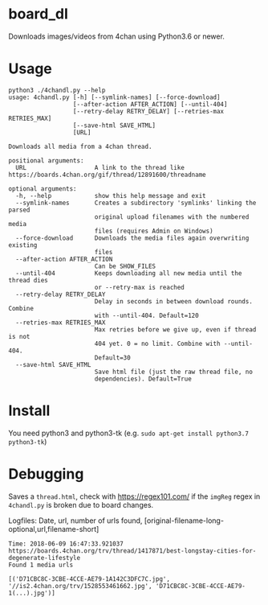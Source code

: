 # board_dl

Downloads images/videos from 4chan using Python3.6 or newer.

# Usage

```
python3 ./4chandl.py --help
usage: 4chandl.py [-h] [--symlink-names] [--force-download]
                  [--after-action AFTER_ACTION] [--until-404]
                  [--retry-delay RETRY_DELAY] [--retries-max RETRIES_MAX]
                  [--save-html SAVE_HTML]
                  [URL]
 
Downloads all media from a 4chan thread.
 
positional arguments:
  URL                   A link to the thread like https://boards.4chan.org/gif/thread/12891600/threadname
 
optional arguments:
  -h, --help            show this help message and exit
  --symlink-names       Creates a subdirectory 'symlinks' linking the parsed
                        original upload filenames with the numbered media
                        files (requires Admin on Windows)  
  --force-download      Downloads the media files again overwriting existing
                        files
  --after-action AFTER_ACTION
                        Can be SHOW_FILES
  --until-404           Keeps downloading all new media until the thread dies
                        or --retry-max is reached
  --retry-delay RETRY_DELAY
                        Delay in seconds in between download rounds. Combine
                        with --until-404. Default=120
  --retries-max RETRIES_MAX
                        Max retries before we give up, even if thread is not
                        404 yet. 0 = no limit. Combine with --until-404.
                        Default=30
  --save-html SAVE_HTML
                        Save html file (just the raw thread file, no
                        dependencies). Default=True
```

# Install

You need python3 and python3-tk (e.g. `sudo apt-get install python3.7 python3-tk`)

# Debugging

Saves a `thread.html`, check with https://regex101.com/ if the `imgReg` regex in `4chandl.py` is broken due to board changes.

Logfiles: Date, url, number of urls found, [original-filename-long-optional,url,filename-short]

```
Time: 2018-06-09 16:47:33.921037
https://boards.4chan.org/trv/thread/1417871/best-longstay-cities-for-degenerate-lifestyle
Found 1 media urls

[('D71CBC8C-3CBE-4CCE-AE79-1A142C3DFC7C.jpg', '//is2.4chan.org/trv/1528553461662.jpg', 'D71CBC8C-3CBE-4CCE-AE79-1(...).jpg')]
```